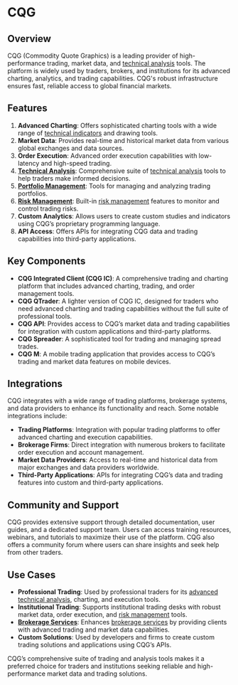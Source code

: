 # CQG

## Overview
CQG (Commodity Quote Graphics) is a leading provider of high-performance trading, market data, and [technical analysis](../t/technical_analysis.md) tools. The platform is widely used by traders, brokers, and institutions for its advanced charting, analytics, and trading capabilities. CQG's robust infrastructure ensures fast, reliable access to global financial markets.

## Features
1. **Advanced Charting**: Offers sophisticated charting tools with a wide range of [technical indicators](../t/technical_indicators.md) and drawing tools.
2. **Market Data**: Provides real-time and historical market data from various global exchanges and data sources.
3. **Order Execution**: Advanced order execution capabilities with low-latency and high-speed trading.
4. **[Technical Analysis](../t/technical_analysis.md)**: Comprehensive suite of [technical analysis](../t/technical_analysis.md) tools to help traders make informed decisions.
5. **[Portfolio Management](../p/portfolio_management.md)**: Tools for managing and analyzing trading portfolios.
6. **[Risk Management](../r/risk_management.md)**: Built-in [risk management](../r/risk_management.md) features to monitor and control trading risks.
7. **Custom Analytics**: Allows users to create custom studies and indicators using CQG’s proprietary programming language.
8. **API Access**: Offers APIs for integrating CQG data and trading capabilities into third-party applications.

## Key Components
- **CQG Integrated Client (CQG IC)**: A comprehensive trading and charting platform that includes advanced charting, trading, and order management tools.
- **CQG QTrader**: A lighter version of CQG IC, designed for traders who need advanced charting and trading capabilities without the full suite of professional tools.
- **CQG API**: Provides access to CQG’s market data and trading capabilities for integration with custom applications and third-party platforms.
- **CQG Spreader**: A sophisticated tool for trading and managing spread trades.
- **CQG M**: A mobile trading application that provides access to CQG’s trading and market data features on mobile devices.

## Integrations
CQG integrates with a wide range of trading platforms, brokerage systems, and data providers to enhance its functionality and reach. Some notable integrations include:

- **Trading Platforms**: Integration with popular trading platforms to offer advanced charting and execution capabilities.
- **Brokerage Firms**: Direct integration with numerous brokers to facilitate order execution and account management.
- **Market Data Providers**: Access to real-time and historical data from major exchanges and data providers worldwide.
- **Third-Party Applications**: APIs for integrating CQG’s data and trading features into custom and third-party applications.

## Community and Support
CQG provides extensive support through detailed documentation, user guides, and a dedicated support team. Users can access training resources, webinars, and tutorials to maximize their use of the platform. CQG also offers a community forum where users can share insights and seek help from other traders.

## Use Cases
- **Professional Trading**: Used by professional traders for its [advanced technical analysis](../a/advanced_technical_analysis.md), charting, and execution tools.
- **Institutional Trading**: Supports institutional trading desks with robust market data, order execution, and [risk management](../r/risk_management.md) tools.
- **[Brokerage Services](../b/brokerage_services.md)**: Enhances [brokerage services](../b/brokerage_services.md) by providing clients with advanced trading and market data capabilities.
- **Custom Solutions**: Used by developers and firms to create custom trading solutions and applications using CQG’s APIs.

CQG’s comprehensive suite of trading and analysis tools makes it a preferred choice for traders and institutions seeking reliable and high-performance market data and trading solutions.
